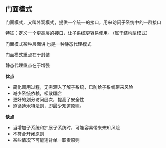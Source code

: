 ##  门面模式

门面模式，又叫外观模式，提供一个统一的接口，用来访问子系统中的一群接口 

特征：定义一个更高层的接口，让子系统更容易使用。（属于结构型模式）

 门面模式某种层面讲 也是一种静态代理模式

门面模式重点在于封装

静态代理重点在于增强



__优点__

* 简化调用过程，无需深入了解子系统，已防给子系统带来风险
* 减少系统依赖，松散耦合
* 更好的划分访问层次，提高了安全性
* 遵循迪米特法则，即最少知道原则。

__缺点__

* 当增加子系统和扩展子系统时，可能容易带来未知风险
* 不符合开闭原则
* 某些情况下可能违背单一职责原则

